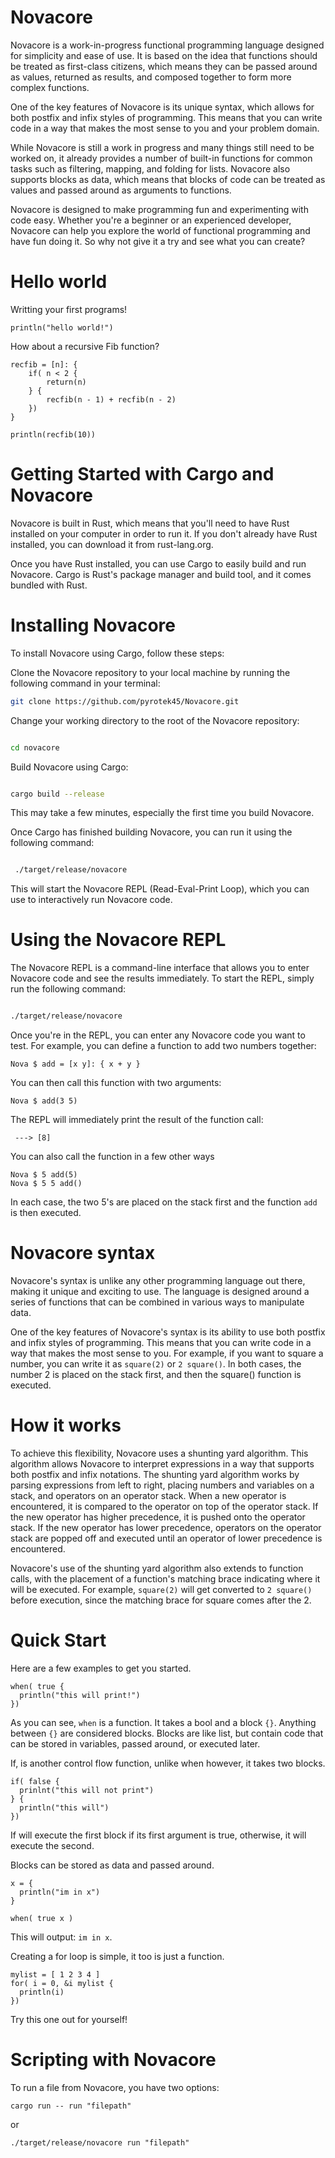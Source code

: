 # Novacore

Novacore is a work-in-progress functional programming language designed for simplicity and ease of use. It is based on the idea that functions should be treated as first-class citizens, which means they can be passed around as values, returned as results, and composed together to form more complex functions.

One of the key features of Novacore is its unique syntax, which allows for both postfix and infix styles of programming. This means that you can write code in a way that makes the most sense to you and your problem domain.

While Novacore is still a work in progress and many things still need to be worked on, it already provides a number of built-in functions for common tasks such as filtering, mapping, and folding for lists. Novacore also supports blocks as data, which means that blocks of code can be treated as values and passed around as arguments to functions.

Novacore is designed to make programming fun and experimenting with code easy. Whether you're a beginner or an experienced developer, Novacore can help you explore the world of functional programming and have fun doing it. So why not give it a try and see what you can create?

# Hello world
Writting your first programs!
```cool
println("hello world!")
```


How about a recursive Fib function?
```cool
recfib = [n]: {
    if( n < 2 {
        return(n)
    } {
        recfib(n - 1) + recfib(n - 2)
    }) 
}

println(recfib(10))
```

# Getting Started with Cargo and Novacore

Novacore is built in Rust, which means that you'll need to have Rust installed on your computer in order to run it. If you don't already have Rust installed, you can download it from rust-lang.org.

Once you have Rust installed, you can use Cargo to easily build and run Novacore. Cargo is Rust's package manager and build tool, and it comes bundled with Rust.

# Installing Novacore

To install Novacore using Cargo, follow these steps:

Clone the Novacore repository to your local machine by running the following command in your terminal:

    
```bash
git clone https://github.com/pyrotek45/Novacore.git
```

Change your working directory to the root of the Novacore repository:

```bash

cd novacore
```

Build Novacore using Cargo:

```bash

cargo build --release
```
This may take a few minutes, especially the first time you build Novacore.

Once Cargo has finished building Novacore, you can run it using the following command:

```bash

 ./target/release/novacore
```

This will start the Novacore REPL (Read-Eval-Print Loop), which you can use to interactively run Novacore code.

# Using the Novacore REPL

The Novacore REPL is a command-line interface that allows you to enter Novacore code and see the results immediately. To start the REPL, simply run the following command:

```bash

./target/release/novacore
```

Once you're in the REPL, you can enter any Novacore code you want to test. For example, you can define a function to add two numbers together:


```cool
Nova $ add = [x y]: { x + y }
```

You can then call this function with two arguments:

```cool
Nova $ add(3 5)
```

The REPL will immediately print the result of the function call:
```
 ---> [8]
```

You can also call the function in a few other ways
```cool
Nova $ 5 add(5)
Nova $ 5 5 add()
```

In each case, the two 5's are placed on the stack first and the function `add` is then executed.

# Novacore syntax

Novacore's syntax is unlike any other programming language out there, making it unique and exciting to use. The language is designed around a series of functions that can be combined in various ways to manipulate data.

One of the key features of Novacore's syntax is its ability to use both postfix and infix styles of programming. This means that you can write code in a way that makes the most sense to you. For example, if you want to square a number, you can write it as `square(2)` or `2 square()`. In both cases, the number 2 is placed on the stack first, and then the square() function is executed.

# How it works 

To achieve this flexibility, Novacore uses a shunting yard algorithm. This algorithm allows Novacore to interpret expressions in a way that supports both postfix and infix notations. The shunting yard algorithm works by parsing expressions from left to right, placing numbers and variables on a stack, and operators on an operator stack. When a new operator is encountered, it is compared to the operator on top of the operator stack. If the new operator has higher precedence, it is pushed onto the operator stack. If the new operator has lower precedence, operators on the operator stack are popped off and executed until an operator of lower precedence is encountered.

Novacore's use of the shunting yard algorithm also extends to function calls, with the placement of a function's matching brace indicating where it will be executed. For example, `square(2)` will get converted to `2 square()` before execution, since the matching brace for square comes after the 2.

# Quick Start

Here are a few examples to get you started. 

```cool
when( true { 
  println("this will print!") 
})
```
As you can see, `when` is a function. It takes a bool and a block `{}`. Anything between `{}` are considered blocks. Blocks are like list, but contain 
code that can be stored in variables, passed around, or executed later.

If, is another control flow function, unlike when however, it takes two blocks.

```cool
if( false { 
  prinlnt("this will not print") 
} { 
  println("this will") 
})
```

If will execute the first block if its first argument is true, otherwise, it will execute the second.

Blocks can be stored as data and passed around. 
```cool
x = {
  println("im in x") 
}

when( true x )
```

This will output: `im in x`. 

Creating a for loop is simple, it too is just a function. 
```cool
mylist = [ 1 2 3 4 ]
for( i = 0, &i mylist {
  println(i)
})
```

Try this one out for yourself!

# Scripting with Novacore
To run a file from Novacore, you have two options:
```
cargo run -- run "filepath"
```
or
```
./target/release/novacore run "filepath"
